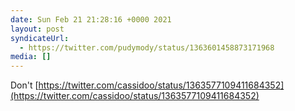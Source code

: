```yaml
---
date: Sun Feb 21 21:28:16 +0000 2021
layout: post
syndicateUrl:
  - https://twitter.com/pudymody/status/1363601458873171968
media: []
---
```

Don't [https://twitter.com/cassidoo/status/1363577109411684352](https://twitter.com/cassidoo/status/1363577109411684352)

